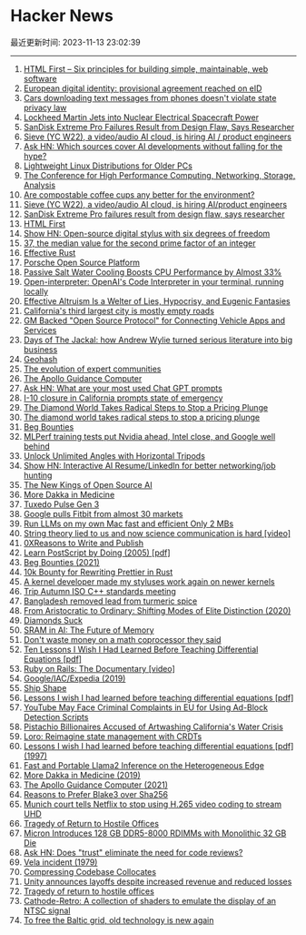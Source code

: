 # Hacker News

最近更新时间: 2023-11-13 23:02:39

--- 
1. [HTML First – Six principles for building simple, maintainable, web software](https://html-first.com/) 
2. [European digital identity: provisional agreement reached on eID](https://www.consilium.europa.eu/en/press/press-releases/2023/11/08/european-digital-identity-council-and-parliament-reach-a-provisional-agreement-on-eid/) 
3. [Cars downloading text messages from phones doesn't violate state privacy law](https://arstechnica.com/tech-policy/2023/11/five-big-carmakers-beat-lawsuits-alleging-infotainment-systems-invade-privacy/) 
4. [Lockheed Martin Jets into Nuclear Electrical Spacecraft Power](https://www.lockheedmartin.com/en-us/news/features/2023/lockheed-martin-jets-into-nuclear-electrical-spacecraft-power.html) 
5. [SanDisk Extreme Pro Failures Result from Design Flaw, Says Researcher](https://www.tomshardware.com/news/sandisk-extreme-pro-failures-are-due-to-design-flaw) 
6. [Sieve (YC W22), a video/audio AI cloud, is hiring AI / product engineers](https://sievedata.com/about/jobs) 
7. [Ask HN: Which sources cover AI developments without falling for the hype?](https://news.ycombinator.com/item?id=38242510) 
8. [Lightweight Linux Distributions for Older PCs](https://www.freecodecamp.org/news/lightweight-linux-distributions-for-your-pc/) 
9. [The Conference for High Performance Computing, Networking, Storage, Analysis](https://sc23.supercomputing.org/) 
10. [Are compostable coffee cups any better for the environment?](https://www.abc.net.au/news/2023-11-10/compostable-packaging-explained/102951718) 
11. [Sieve (YC W22), a video/audio AI cloud, is hiring AI/product engineers](https://sievedata.com/about/jobs) 
12. [SanDisk Extreme Pro failures result from design flaw, says researcher](https://www.tomshardware.com/news/sandisk-extreme-pro-failures-are-due-to-design-flaw) 
13. [HTML First](https://html-first.com/) 
14. [Show HN: Open-source digital stylus with six degrees of freedom](https://github.com/Jcparkyn/dpoint) 
15. [37, the median value for the second prime factor of an integer](https://grossack.site/2023/11/08/37-median.html) 
16. [Effective Rust](https://effective-rust.com/cover.html) 
17. [Porsche Open Source Platform](https://opensource.porsche.com/) 
18. [Passive Salt Water Cooling Boosts CPU Performance by Almost 33%](https://www.tomshardware.com/pc-components/cooling/passive-salt-water-cooling-boosts-cpu-performance-by-almost-33) 
19. [Open-interpreter: OpenAI's Code Interpreter in your terminal, running locally](https://github.com/KillianLucas/open-interpreter) 
20. [Effective Altruism Is a Welter of Lies, Hypocrisy, and Eugenic Fantasies](https://www.truthdig.com/articles/effective-altruism-is-a-welter-of-fraud-lies-exploitation-and-eugenic-fantasies/) 
21. [California's third largest city is mostly empty roads](https://www.sfgate.com/travel/article/california-city-planned-community-explained-18476273.php) 
22. [GM Backed "Open Source Protocol" for Connecting Vehicle Apps and Services](https://projects.eclipse.org/projects/automotive.uprotocol) 
23. [Days of The Jackal: how Andrew Wylie turned serious literature into big business](https://www.theguardian.com/books/2023/nov/09/andrew-wylie-agency-days-of-the-jackal-serious-literature-big-business) 
24. [Geohash](https://en.wikipedia.org/wiki/Geohash) 
25. [The evolution of expert communities](https://lcamtuf.substack.com/p/the-evolution-of-expert-communities) 
26. [The Apollo Guidance Computer](https://www.computer.org/csdl/magazine/mi/2021/06/09623432/1yJTxgRWQgg) 
27. [Ask HN: What are your most used Chat GPT prompts](https://news.ycombinator.com/item?id=38244769) 
28. [I-10 closure in California prompts state of emergency](https://www.sfgate.com/bayarea/article/i-10-closure-california-state-of-emergency-18486449.php) 
29. [The Diamond World Takes Radical Steps to Stop a Pricing Plunge](https://www.bloomberg.com/news/articles/2023-11-11/diamond-prices-miners-take-radical-steps-to-support-the-market) 
30. [The diamond world takes radical steps to stop a pricing plunge](https://www.bloomberg.com/news/articles/2023-11-11/diamond-prices-miners-take-radical-steps-to-support-the-market) 
31. [Beg Bounties](https://www.troyhunt.com/beg-bounties/) 
32. [MLPerf training tests put Nvidia ahead, Intel close, and Google well behind](https://spectrum.ieee.org/generative-ai-training) 
33. [Unlock Unlimited Angles with Horizontal Tripods](https://petapixel.com/2023/11/08/unlock-unlimited-angles-with-horizontal-tripods/) 
34. [Show HN: Interactive AI Resume/LinkedIn for better networking/job hunting](https://www.protoconstruct.com/chat/652af6c4238991f5e5f2eb57) 
35. [The New Kings of Open Source AI](https://www.latent.space/p/oct-2023) 
36. [More Dakka in Medicine](https://qualiacomputing.com/2019/09/06/more-dakka-in-medicine/) 
37. [Tuxedo Pulse Gen 3](https://www.tuxedocomputers.com/en/TUXEDO-Pulse-14-Gen3.tuxedo) 
38. [Google pulls Fitbit from almost 30 markets](https://mobilesyrup.com/2023/11/10/google-pulls-fitbit-29-markets-canada-safe/) 
39. [Run LLMs on my own Mac fast and efficient Only 2 MBs](https://www.secondstate.io/articles/fast-llm-inference/) 
40. [String theory lied to us and now science communication is hard [video]](https://www.youtube.com/watch?v=kya_LXa_y1E) 
41. [0XReasons to Write and Publish](https://fabiensanglard.net/blog/) 
42. [Learn PostScript by Doing (2005) [pdf]](https://staff.science.uva.nl/a.j.p.heck/Courses/Mastercourse2005/tutorial.pdf) 
43. [Beg Bounties (2021)](https://www.troyhunt.com/beg-bounties/) 
44. [10k Bounty for Rewriting Prettier in Rust](https://twitter.com/Vjeux/status/1722733472522142022) 
45. [A kernel developer made my styluses work again on newer kernels](https://www.davidrevoy.com/article1002/how-a-kernel-developer-made-my-styluses-work-again) 
46. [Trip Autumn ISO C++ standards meeting](https://herbsutter.com/2023/11/11/trip-report-autumn-iso-c-standards-meeting-kona-hi-usa/) 
47. [Bangladesh removed lead from turmeric spice](https://www.vox.com/future-perfect/2023/9/20/23881981/bangladesh-tumeric-lead-poisoning-contamination-public-health) 
48. [From Aristocratic to Ordinary: Shifting Modes of Elite Distinction (2020)](https://journals.sagepub.com/doi/full/10.1177/0003122420912941) 
49. [Diamonds Suck](https://diamondssuck.com/) 
50. [SRAM in AI: The Future of Memory](https://semiengineering.com/sram-in-ai-the-future-of-memory/) 
51. [Don't waste money on a math coprocessor they said](https://virtuallyfun.com/2023/11/12/dont-waste-money-on-a-math-coprocessor-they-said/) 
52. [Ten Lessons I Wish I Had Learned Before Teaching Differential Equations [pdf]](https://web.williams.edu/Mathematics/lg5/Rota.pdf) 
53. [Ruby on Rails: The Documentary [video]](https://www.youtube.com/watch?v=HDKUEXBF3B4) 
54. [Google/IAC/Expedia (2019)](https://www.techemails.com/p/barry-diller-emails-google-exec) 
55. [Ship Shape](https://www.canva.dev/blog/engineering/ship-shape/) 
56. [Lessons I wish I had learned before teaching differential equations [pdf]](https://web.williams.edu/Mathematics/lg5/Rota.pdf) 
57. [YouTube May Face Criminal Complaints in EU for Using Ad-Block Detection Scripts](https://www.tomshardware.com/news/youtube-may-face-criminal-complaint-for-adblock-detecting) 
58. [Pistachio Billionaires Accused of Artwashing California's Water Crisis](https://hyperallergic.com/855658/pistachio-billionaires-lynda-stewart-resnick-accused-of-artwashing-california-water-crisis/) 
59. [Loro: Reimagine state management with CRDTs](https://www.loro.dev/blog/loro-now-open-source) 
60. [Lessons I wish I had learned before teaching differential equations [pdf] (1997)](https://web.williams.edu/Mathematics/lg5/Rota.pdf) 
61. [Fast and Portable Llama2 Inference on the Heterogeneous Edge](https://www.secondstate.io/articles/fast-llm-inference/) 
62. [More Dakka in Medicine (2019)](https://qualiacomputing.com/2019/09/06/more-dakka-in-medicine/) 
63. [The Apollo Guidance Computer (2021)](https://www.computer.org/csdl/magazine/mi/2021/06/09623432/1yJTxgRWQgg) 
64. [Reasons to Prefer Blake3 over Sha256](https://peergos.org/posts/blake3) 
65. [Munich court tells Netflix to stop using H.265 video coding to stream UHD](https://www.nexttv.com/news/achtung-baby-netflix-loses-patent-dispute-to-broadcom-in-germany-told-to-stop-using-hevc-to-stream-4k) 
66. [Tragedy of Return to Hostile Offices](https://benjiweber.co.uk/blog/2023/11/12/tragedy-of-return-to-hostile-offices/) 
67. [Micron Introduces 128 GB DDR5-8000 RDIMMs with Monolithic 32 GB Die](https://www.anandtech.com/show/21129/micron-introduces-128-gb-ddr58000-rdimms-with-monolithic-32-gb-dice) 
68. [Ask HN: Does "trust" eliminate the need for code reviews?](https://news.ycombinator.com/item?id=38250470) 
69. [Vela incident (1979)](https://en.wikipedia.org/wiki/Vela_incident) 
70. [Compressing Codebase Collocates](https://taylor.town/code-collocates) 
71. [Unity announces layoffs despite increased revenue and reduced losses](https://www.gamesindustry.biz/unity-announces-layoffs-despite-increased-revenue-and-reduced-losses) 
72. [Tragedy of return to hostile offices](https://benjiweber.co.uk/blog/2023/11/12/tragedy-of-return-to-hostile-offices/) 
73. [Cathode-Retro: A collection of shaders to emulate the display of an NTSC signal](https://github.com/DeadlyRedCube/Cathode-Retro) 
74. [To free the Baltic grid, old technology is new again](https://spectrum.ieee.org/baltic-power-grid) 
